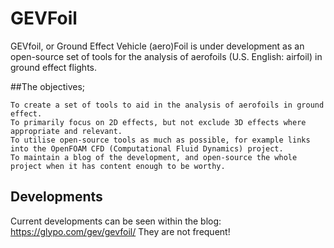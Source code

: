 # GEVFoil

GEVfoil, or Ground Effect Vehicle (aero)Foil is under development as an open-source set of tools for the analysis of aerofoils (U.S. English: airfoil) in ground effect flights.

##The objectives;

    To create a set of tools to aid in the analysis of aerofoils in ground effect.
    To primarily focus on 2D effects, but not exclude 3D effects where appropriate and relevant.
    To utilise open-source tools as much as possible, for example links into the OpenFOAM CFD (Computational Fluid Dynamics) project.
    To maintain a blog of the development, and open-source the whole project when it has content enough to be worthy.

## Developments
Current developments can be seen within the blog: https://glypo.com/gev/gevfoil/
They are not frequent! 
